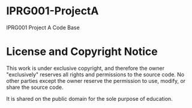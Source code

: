 # IPRG001-ProjectA
IPRG001 Project A Code Base

# License and Copyright Notice
This work is under exclusive copyright, and therefore the owner "exclusively" reserves all rights and permissions to the source code.
No other parties except the owner reserve the permission to use, modify, or share the source code.

It is shared on the public domain for the sole purpose of education.
